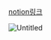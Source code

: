 [notion링크](https://painted-notify-2cc.notion.site/U-Net-Convolutional-Networks-for-Biomedical-Image-Segmentation-2015-a52ac8f248cf4c6db7c2ca9cdc717158?pvs=4)

![Untitled](https://prod-files-secure.s3.us-west-2.amazonaws.com/6605b2dd-d472-47c4-a794-1a05fcea59c5/e6c34193-c450-491b-bf2c-9f4b4a6de7e2/Untitled.png)
